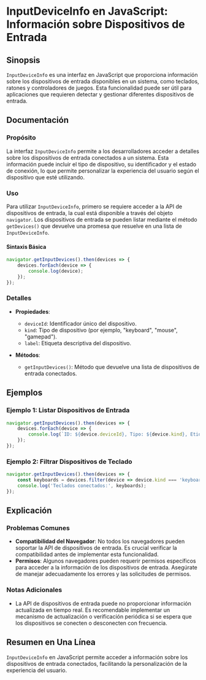 <!--
Meta Description: # InputDeviceInfo en JavaScript: Información sobre Dispositivos de Entrada ## Sinopsis `InputDeviceInfo` es una interfaz en JavaScript que proporciona...
Meta Keywords: dispositivos, entrada, los, que, device
-->

# InputDeviceInfo en JavaScript: Información sobre Dispositivos de Entrada

## Sinopsis
`InputDeviceInfo` es una interfaz en JavaScript que proporciona información sobre los dispositivos de entrada disponibles en un sistema, como teclados, ratones y controladores de juegos. Esta funcionalidad puede ser útil para aplicaciones que requieren detectar y gestionar diferentes dispositivos de entrada.

## Documentación
### Propósito
La interfaz `InputDeviceInfo` permite a los desarrolladores acceder a detalles sobre los dispositivos de entrada conectados a un sistema. Esta información puede incluir el tipo de dispositivo, su identificador y el estado de conexión, lo que permite personalizar la experiencia del usuario según el dispositivo que esté utilizando.

### Uso
Para utilizar `InputDeviceInfo`, primero se requiere acceder a la API de dispositivos de entrada, la cual está disponible a través del objeto `navigator`. Los dispositivos de entrada se pueden listar mediante el método `getDevices()` que devuelve una promesa que resuelve en una lista de `InputDeviceInfo`.

#### Sintaxis Básica
```javascript
navigator.getInputDevices().then(devices => {
    devices.forEach(device => {
        console.log(device);
    });
});
```

### Detalles
- **Propiedades**:
  - `deviceId`: Identificador único del dispositivo.
  - `kind`: Tipo de dispositivo (por ejemplo, "keyboard", "mouse", "gamepad").
  - `label`: Etiqueta descriptiva del dispositivo.
  
- **Métodos**:
  - `getInputDevices()`: Método que devuelve una lista de dispositivos de entrada conectados.

## Ejemplos
### Ejemplo 1: Listar Dispositivos de Entrada
```javascript
navigator.getInputDevices().then(devices => {
    devices.forEach(device => {
        console.log(`ID: ${device.deviceId}, Tipo: ${device.kind}, Etiqueta: ${device.label}`);
    });
});
```

### Ejemplo 2: Filtrar Dispositivos de Teclado
```javascript
navigator.getInputDevices().then(devices => {
    const keyboards = devices.filter(device => device.kind === 'keyboard');
    console.log('Teclados conectados:', keyboards);
});
```

## Explicación
### Problemas Comunes
- **Compatibilidad del Navegador**: No todos los navegadores pueden soportar la API de dispositivos de entrada. Es crucial verificar la compatibilidad antes de implementar esta funcionalidad.
- **Permisos**: Algunos navegadores pueden requerir permisos específicos para acceder a la información de los dispositivos de entrada. Asegúrate de manejar adecuadamente los errores y las solicitudes de permisos.

### Notas Adicionales
- La API de dispositivos de entrada puede no proporcionar información actualizada en tiempo real. Es recomendable implementar un mecanismo de actualización o verificación periódica si se espera que los dispositivos se conecten o desconecten con frecuencia.

## Resumen en Una Línea
`InputDeviceInfo` en JavaScript permite acceder a información sobre los dispositivos de entrada conectados, facilitando la personalización de la experiencia del usuario.
